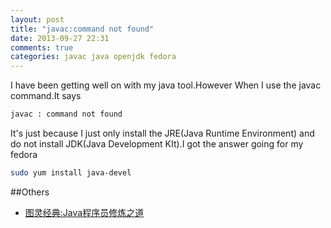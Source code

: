```yaml
---
layout: post
title: "javac:command not found"
date: 2013-09-27 22:31
comments: true
categories: javac java openjdk fedora
---
```

I have been getting well on with my java tool.However When I use the javac command.It says 
```bash
javac : command not found
```
It's just because I just only install the JRE(Java Runtime Environment) and do not install JDK(Java Development KIt).I got the answer going for my fedora
```bash
sudo yum install java-devel
```

##Others
  * <a href="http://www.amazon.cn/gp/product/B00E0D2OX4/ref=as_li_tf_tl?ie=UTF8&camp=536&creative=3200&creativeASIN=B00E0D2OX4&linkCode=as2&tag=droidyue-23">图灵经典:Java程序员修炼之道</a><img src="http://ir-cn.amazon-adsystem.com/e/ir?t=droidyue-23&l=as2&o=28&a=B00E0D2OX4" width="1" height="1" border="0" alt="" style="border:none !important; margin:0px !important;" />

